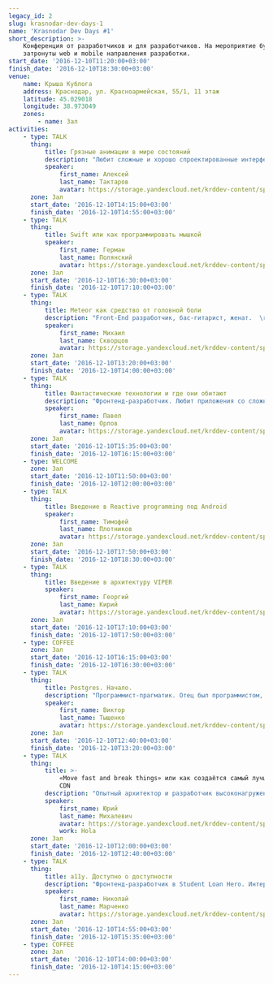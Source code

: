 ```yaml
---
legacy_id: 2
slug: krasnodar-dev-days-1
name: 'Krasnodar Dev Days #1'
short_description: >-
    Конференция от разработчиков и для разработчиков. На мероприятие будут
    затронуты web и mobile направления разработки.
start_date: '2016-12-10T11:20:00+03:00'
finish_date: '2016-12-10T18:30:00+03:00'
venue:
    name: Крыша Кублога
    address: Краснодар, ул. Красноармейская, 55/1, 11 этаж
    latitude: 45.029018
    longitude: 38.973049
    zones:
        - name: Зал
activities:
    - type: TALK
      thing:
          title: Грязные анимации в мире состояний
          description: "Любит сложные и хорошо спроектированные интерфейсы и использует Ruby on Rails в связке c React/Redux, а еще D3 и Ember.js. Работал full-stack чуваком в ресторанном стартапе Смартомато и успел поработать со Злыми Марсианами, а сейчас — в небольшой команде These Guys со своим лучшим другом Тихоном. В родном Ростове входит в независимую фронтенд-группировку Code Hipsters , а еще у них есть стикеры в виде почтовых марок.\r\n\r\nКак-то сестра показала, как проигрывать звуки через биппер в QBasic. Написал пианино и почувствовал себя таким крутым! Пианино считывало букву с клавиатуры и играло ее. Во фронтенд пришел из C/С++: сокеты, треды, мьютексы, IPC — бесценный опыт!\r\n\r\nРасскажет про анимации в React-like приложениях.  \r\nМы уже научились строить чистые интерфейсы, думать о состояниях, «путешествовать во времени» и писать undo-redo в две строки. Но как же анимации? Их всегда обходят стороной и они плохо вписываются в подход (state) ↦ DOM. Расскажет про «грязные» компоненты и про подходы, которые использует для анимаций в своих приложениях.\r\n\r\nЗнать React необязательно. Будет интересно не только фронт-, но и бекенд ребятам."
          speaker:
              first_name: Алексей
              last_name: Тактаров
              avatar: https://storage.yandexcloud.net/krddev-content/speakers%2Faleks.jpg
      zone: Зал
      start_date: '2016-12-10T14:15:00+03:00'
      finish_date: '2016-12-10T14:55:00+03:00'
    - type: TALK
      thing:
          title: Swift или как программировать мышкой
          speaker:
              first_name: Герман
              last_name: Полянский
              avatar: https://storage.yandexcloud.net/krddev-content/speakers%2Fgerman.jpg
      zone: Зал
      start_date: '2016-12-10T16:30:00+03:00'
      finish_date: '2016-12-10T17:10:00+03:00'
    - type: TALK
      thing:
          title: Meteor как средство от головной боли
          description: "Front-End разработчик, бас-гитарист, женат.  \r\nВ разработку его заманили печеньками.  \r\nОн расскажет о фреймворке, который на его взгляд весьма неплох, но почему-то не очень популярен у нас.\r\n\r\nВсем, кто хоть немного касается разработки web-приложений доклад будет интересен!"
          speaker:
              first_name: Михаил
              last_name: Скворцов
              avatar: https://storage.yandexcloud.net/krddev-content/speakers%2Fmisha.jpg
      zone: Зал
      start_date: '2016-12-10T13:20:00+03:00'
      finish_date: '2016-12-10T14:00:00+03:00'
    - type: TALK
      thing:
          title: Фантастические технологии и где они обитают
          description: "Фронтенд-разработчик. Любит приложения со сложными и не стандартными интерфейсами, интересует вычислительная биология и вообще любое применение программирования в биологии, химии и медицине. Также его интересуют преподавание, иностранные языки и комиксы.\r\n\r\nВ разработку попал через стартап, который он с друзьям, основал на 3-ем курсе университета, на небольшом чердаке в офисном здании.\r\n\r\nНа конференции расскажет что браузеры сегодня поддерживают целый ряд технологий, которые ещё недавно было сложно себе представить в вебе, такие как WebGL, WebVR, Websocket и конкретно о том, как совершить звонок на мобильный телефон из вашего браузера при помощи WebRTC и Websocket.\r\n\r\nДоклад будет интересен фронтенд-разработчикам, а также тем кто занимается разработкой облачных решений для Call-центров."
          speaker:
              first_name: Павел
              last_name: Орлов
              avatar: https://storage.yandexcloud.net/krddev-content/speakers%2Fpavel.jpg
      zone: Зал
      start_date: '2016-12-10T15:35:00+03:00'
      finish_date: '2016-12-10T16:15:00+03:00'
    - type: WELCOME
      zone: Зал
      start_date: '2016-12-10T11:50:00+03:00'
      finish_date: '2016-12-10T12:00:00+03:00'
    - type: TALK
      thing:
          title: Введение в Reactive programming под Android
          speaker:
              first_name: Тимофей
              last_name: Плотников
              avatar: https://storage.yandexcloud.net/krddev-content/speakers%2Ftimofei.jpg
      zone: Зал
      start_date: '2016-12-10T17:50:00+03:00'
      finish_date: '2016-12-10T18:30:00+03:00'
    - type: TALK
      thing:
          title: Введение в архитектуру VIPER
          speaker:
              first_name: Георгий
              last_name: Кирий
              avatar: https://storage.yandexcloud.net/krddev-content/speakers%2Fgeorge.jpg
      zone: Зал
      start_date: '2016-12-10T17:10:00+03:00'
      finish_date: '2016-12-10T17:50:00+03:00'
    - type: COFFEE
      zone: Зал
      start_date: '2016-12-10T16:15:00+03:00'
      finish_date: '2016-12-10T16:30:00+03:00'
    - type: TALK
      thing:
          title: Postgres. Начало.
          description: "Программист-прагматик. Отец был программистом, так что компьютер появился уже лет в 8 и у него не было выбора. Сначала basic с pascal, потом C++, сейчас занимается back-end разработкой. \r\n\r\n\"Postgres. Он крут! Хочется показать, что современная СУБД это не только хранение данных, но также... в общем, приходите.\"\r\n\r\nДоклад будет интересен в первую очередь тем, кто работает с другими СУБД, но о Postgres слышал мало."
          speaker:
              first_name: Виктор
              last_name: Тыщенко
              avatar: https://storage.yandexcloud.net/krddev-content/speakers%2Fvictor.jpg
      zone: Зал
      start_date: '2016-12-10T12:40:00+03:00'
      finish_date: '2016-12-10T13:20:00+03:00'
    - type: TALK
      thing:
          title: >-
              «Move fast and break things» или как создаётся самый лучший в мире видео
              CDN
          description: "Опытный архитектор и разработчик высоконагруженных распределённых систем, специалист в области видеонаблюдения и машинного зрения, интересуется вопросами разработки искусственного интеллекта и глубокими нейронными сетями.\r\n\r\nВ разработку привело желание сделать мир лучше.\r\n\r\nРасскажет об архитектуре проекта HolaCDN и об организации процесса разработки в одной из самых необычных компаний мира.\r\n\r\nДоклад будет интересен представителям компаний, осуществляющих трансляцию видео через интернет, и архитекторам и разработчикам распределённых систем.\r\n\r\nНе веришь в HighLoad на Node.JS? Приходи, обсудим!"
          speaker:
              first_name: Юрий
              last_name: Михалевич
              avatar: https://storage.yandexcloud.net/krddev-content/speakers%2Fyurij.jpg
              work: Hola
      zone: Зал
      start_date: '2016-12-10T12:00:00+03:00'
      finish_date: '2016-12-10T12:40:00+03:00'
    - type: TALK
      thing:
          title: a11y. Доступно о доступности
          description: "Фронтенд-разработчик в Student Loan Hero. Интересуется веб стандартами и применяет их в работе. В свободное время изучает восточную философию, ходит в походы, коллекционирует монеты.\r\n\r\nВ детстве у него было Lego, подростком читал много фантастики и киберпанка. Так и заинтересовался разработкой.\r\n\r\nРасскажет о том, что такое доступность интерфейсов. Какие ограничения бывают у людей. О том, что слепые тоже могут и хотят пользоваться вашим сайтом. И о том, что нам делать с нашими проектами до изобретения интерфейса могз-компьютер.\r\n\r\nДоклад будет интересен широкому кругу веб-разработчиков, в особенности фронтендерам и веб-дизайнерам."
          speaker:
              first_name: Николай
              last_name: Марченко
              avatar: https://storage.yandexcloud.net/krddev-content/speakers%2Fkolya.jpg
      zone: Зал
      start_date: '2016-12-10T14:55:00+03:00'
      finish_date: '2016-12-10T15:35:00+03:00'
    - type: COFFEE
      zone: Зал
      start_date: '2016-12-10T14:00:00+03:00'
      finish_date: '2016-12-10T14:15:00+03:00'
---
```

